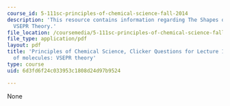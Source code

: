 ```yaml
---
course_id: 5-111sc-principles-of-chemical-science-fall-2014
description: 'This resource contains information regarding The Shapes of Molecules:
  VSEPR Theory.'
file_location: /coursemedia/5-111sc-principles-of-chemical-science-fall-2014/6d3fd6f24c033953c1808d24d97b9524_MIT5_111F14_Lec12Clkr.pdf
file_type: application/pdf
layout: pdf
title: 'Principles of Chemical Science, Clicker Questions for Lecture 12: The shapes
  of molecules: VSEPR theory'
type: course
uid: 6d3fd6f24c033953c1808d24d97b9524

---
```

None